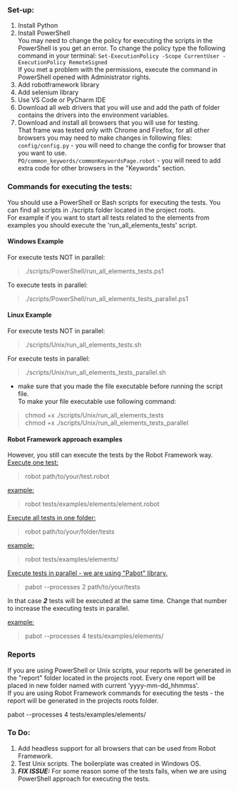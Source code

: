 ### Set-up:
1. Install Python
2. Install PowerShell  
You may need to change the policy for executing the scripts in the PowerShell is you get an error. To change the policy type the following command in your terminal:
```Set-ExecutionPolicy -Scope CurrentUser -ExecutionPolicy RemoteSigned```  
If you met a problem with the permissions, execute the command in PowerShell opened with Administrator rights.
3. Add robotframework library
4. Add selenium library
5. Use VS Code or PyCharm IDE
6. Download all web drivers that you will use and add the path of folder contains the drivers into the environment variables.
7. Download and install all browsers that you will use for testing.  
That frame was tested only with Chrome and Firefox, for all other browsers you may need to make changes in following files:   
```config/config.py``` - you will need to change the config for browser that you want to use.  
```PO/common_keywords/commonKeywordsPage.robot``` - you will need to add extra code for other browsers in the "Keywords" section.

### Commands for executing the tests:
You should use a PowerShell or Bash scripts for executing the tests. You can find all scripts in ./scripts folder located in the project roots.  
For example if you want to start all tests related to the elements from examples you should execute the 'run_all_elements_tests' script.  
#### Windows Example
For execute tests NOT in parallel:
> ./scripts/PowerShell/run_all_elements_tests.ps1  

To execute tests in parallel:
> ./scripts/PowerShell/run_all_elements_tests_parallel.ps1  
#### Linux Example
For execute tests NOT in parallel:
> ./scripts/Unix/run_all_elements_tests.sh

For execute tests in parallel:
> ./scripts/Unix/run_all_elements_tests_parallel.sh
- make sure that you made the file executable before running the script file.  
To make your file executable use following command:
> chmod +x ./scripts/Unix/run_all_elements_tests  
> chmod +x ./scripts/Unix/run_all_elements_tests_parallel
#### Robot Framework approach examples
However, you still can execute the tests by the Robot Framework way.  
<ins>Execute one test:</ins>
> robot path/to/your/test.robot

<ins>example:</ins>
> robot tests/examples/elements/element.robot 

<ins>Execute all tests in one folder:</ins>
> robot path/to/your/folder/tests

<ins>example:</ins>
> robot tests/examples/elements/

<ins>Execute tests in parallel - we are using "Pabot" library.</ins>
> pabot --processes 2 path/to/your/tests

In that case ***2*** tests will be executed at the same time. Change that number to increase the executing tests in parallel.

<ins>example:</ins>
> pabot --processes 4 tests/examples/elements/

### Reports
If you are using PowerShell or Unix scripts, your reports will be generated in the "report" folder located in the projects root. Every one report will be placed in new folder named with current 'yyyy-mm-dd_hhmmss'.  
If you are using Robot Framework commands for executing the tests - the report will be generated in the projects roots folder.


pabot --processes 4 tests/examples/elements/

### To Do:
1. Add headless support for all browsers that can be used from Robot Framework.
2. Test Unix scripts. The boilerplate was created in Windows OS.
3. ***FIX ISSUE:*** For some reason some of the tests fails, when we are using PowerShell approach for executing the tests.